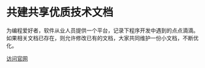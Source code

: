 # 共建共享优质技术文档
为编程爱好者，软件从业人员提供一个平台，记录下程序开发中遇到的点点滴滴。如果相关文档已存在，则允许修改已有的文档，大家共同维护一份小文档，不断优化。

[访问官网](http://zizibujuan.com)
